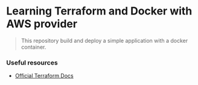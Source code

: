 # Learning Terraform and Docker with AWS provider

> This repository build and deploy a simple application with a docker container.

### Useful resources

- [Official Terraform Docs](https://developer.hashicorp.com/terraform/tutorials/aws-get-started)
